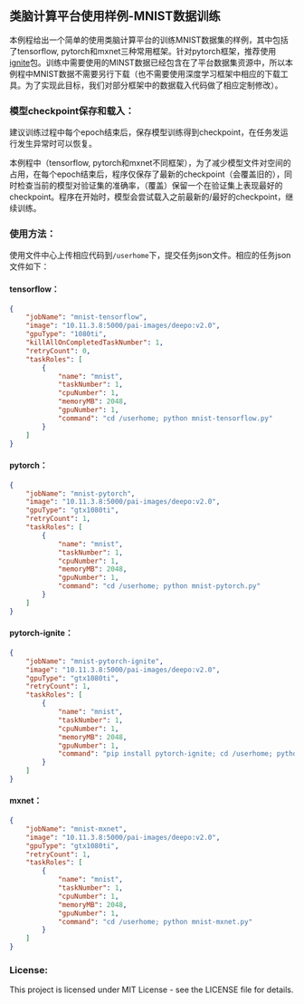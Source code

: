 ## 类脑计算平台使用样例-MNIST数据训练

本例程给出一个简单的使用类脑计算平台的训练MNIST数据集的样例，其中包括了tensorflow, pytorch和mxnet三种常用框架。针对pytorch框架，推荐使用[ignite](https://pytorch.org/ignite/)包。训练中需要使用的MINST数据已经包含在了平台数据集资源中，所以本例程中MNIST数据不需要另行下载（也不需要使用深度学习框架中相应的下载工具。为了实现此目标，我们对部分框架中的数据载入代码做了相应定制修改）。



### 模型checkpoint保存和载入：

建议训练过程中每个epoch结束后，保存模型训练得到checkpoint，在任务发运行发生异常时可以恢复。

本例程中（tensorflow, pytorch和mxnet不同框架），为了减少模型文件对空间的占用，在每个epoch结束后，程序仅保存了最新的checkpoint（会覆盖旧的），同时检查当前的模型对验证集的准确率，（覆盖）保留一个在验证集上表现最好的checkpoint。程序在开始时，模型会尝试载入之前最新的/最好的checkpoint，继续训练。



### 使用方法：

使用文件中心上传相应代码到`/userhome`下，提交任务json文件。相应的任务json文件如下：



#### tensorflow：

```json
{
    "jobName": "mnist-tensorflow",
    "image": "10.11.3.8:5000/pai-images/deepo:v2.0",
    "gpuType": "1080ti",
    "killAllOnCompletedTaskNumber": 1,
    "retryCount": 0,
    "taskRoles": [
        {
            "name": "mnist",
            "taskNumber": 1,
            "cpuNumber": 1,
            "memoryMB": 2048,
            "gpuNumber": 1,
            "command": "cd /userhome; python mnist-tensorflow.py"
        }
    ]
}
```



#### pytorch：

```json
{
    "jobName": "mnist-pytorch",
    "image": "10.11.3.8:5000/pai-images/deepo:v2.0",
    "gpuType": "gtx1080ti",
    "retryCount": 1,
    "taskRoles": [
        {
            "name": "mnist",
            "taskNumber": 1,
            "cpuNumber": 1,
            "memoryMB": 2048,
            "gpuNumber": 1,
            "command": "cd /userhome; python mnist-pytorch.py"
        }
    ]
}
```



#### pytorch-ignite：

```json
{
    "jobName": "mnist-pytorch-ignite",
    "image": "10.11.3.8:5000/pai-images/deepo:v2.0",
    "gpuType": "gtx1080ti",
    "retryCount": 1,
    "taskRoles": [
        {
            "name": "mnist",
            "taskNumber": 1,
            "cpuNumber": 1,
            "memoryMB": 2048,
            "gpuNumber": 1,
            "command": "pip install pytorch-ignite; cd /userhome; python mnist-pytorch-ignite.py"
        }
    ]
}
```

#### mxnet：

```json
{
    "jobName": "mnist-mxnet",
    "image": "10.11.3.8:5000/pai-images/deepo:v2.0",
    "gpuType": "gtx1080ti",
    "retryCount": 1,
    "taskRoles": [
        {
            "name": "mnist",
            "taskNumber": 1,
            "cpuNumber": 1,
            "memoryMB": 2048,
            "gpuNumber": 1,
            "command": "cd /userhome; python mnist-mxnet.py"
        }
    ]
}
```



### License:

This project is licensed under MIT License - see the LICENSE file for details.





